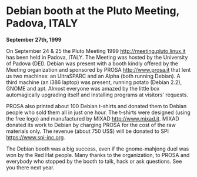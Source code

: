 
Debian booth at the Pluto Meeting, Padova, ITALY
================================================


**September 27th, 1999**


On September 24 & 25 the Pluto Meeting 1999
<http://meeting.pluto.linux.it>
has been held in Padova, ITALY. The Meeting was hosted by the University of
Padova (DEI). Debian was present with a booth kindly offered by the Meeting
organization and sponsored by PROSA <http://www.prosa.it> that lent us
two
machines: an UltraSPARC and an Alpha (both running Debian). A third machine
(an i386 laptop) was present, running potato (Debian 2.2), GNOME and apt.
Almost everyone was amazed by the little box automagically upgrading itself
and installing programs at visitors' requests.



PROSA also printed about 100 Debian t-shirts and donated them to
Debian people who sold them all in just one hour. The t-shirts were
designed (using the free logo) and manufactured by MIXAD
<http://www.mixad.it>. MIXAD donated its work to Debian by charging
PROSA for the cost of the raw materials only. The revenue (about 750
US$) will be donated to SPI <https://www.spi-inc.org>.




The Debian booth was a big success, even if the gnome-mahjong duel was won by
the Red Hat people. Many thanks to the organization, to PROSA and everybody
who
stopped by the booth to talk, hack or ask questions. See you there next year.





